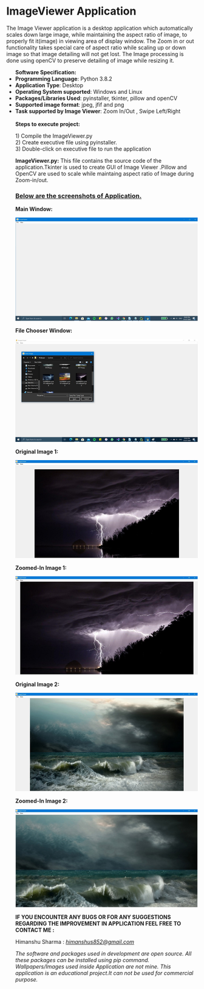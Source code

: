 <h1>ImageViewer Application</h1>
<p>The Image Viewer application is a desktop application which automatically scales down large image, while maintaining the aspect ratio of image, to properly fit it(image) in viewing area of display window.
The Zoom in or out functionality takes special care of aspect ratio while scaling up or down image so that image detailing will not get lost. The Image processing is done using openCV to preserve detailing of image while resizing it.<br/></p>
<ul>
  <hi><b>Software Specification:</b></hi>
<li><b>Programming Language</b>: Python 3.8.2</li>
<li><b>Application Type</b>: Desktop</li>
<li><b>Operating System supported</b>: Windows and Linux</li>
<li><b>Packages/Libraries Used</b>: pyinstaller, tkinter, pillow and openCV</li>
<li><b>Supported image format</b>: jpeg, jfif and png</li>
<li><b>Task supported by Image Viewer</b>: Zoom In/Out , Swipe Left/Right</li>
<br/>
<b>Steps to execute project:</b><p>
1) Compile the ImageViewer.py<br>
2) Create executive file using pyinstaller.<br>
3) Double-click on executive file to run the application<br>
<p><b>ImageViewer.py:</b> This file contains the source code of the application.Tkinter is used to create GUI of Image Viewer .Pillow and OpenCV are used to scale while maintaing aspect ratio of Image during Zoom-in/out.<br></p>
<h3><u>Below are the screenshots of Application.</u></h3>

<b>Main Window:</b><br>

<img src = https://github.com/himanshus852/ImageViewer/blob/master/Images/MainWindow.jpg alt="Main Window Image"/>

<b> File Chooser Window:</b><br>

<img src = https://github.com/himanshus852/ImageViewer/blob/master/Images/Filechooser.jpg alt="File Chooser Window Image"/>

<b> Original Image 1:</b><br>

<img src = https://github.com/himanshus852/ImageViewer/blob/master/Images/Original1.jpg alt="Original Image 1"/>

<b> Zoomed-In Image 1:</b><br>

<img src = https://github.com/himanshus852/ImageViewer/blob/master/Images/ZoomedIn1.jpg alt="Zoomed-In Image 1"/>

<b> Original Image 2:</b><br>

<img src = https://github.com/himanshus852/ImageViewer/blob/master/Images/Original2.jpg alt="Original Image 2"/>

<b> Zoomed-In Image 2:</b><br>

<img src = https://github.com/himanshus852/ImageViewer/blob/master/Images/ZoomedIn2.jpg alt="Zoomed-In Image 2"/>

<b>IF YOU ENCOUNTER ANY BUGS OR FOR ANY SUGGESTIONS REGARDING THE IMPROVEMENT IN APPLICATION FEEL FREE TO CONTACT ME :</b>

Himanshu Sharma : <i>himanshus852@gmail.com</i>

<i>The software and packages used in development are open source. All these packages can be installed using pip command.</i><br>
<i>Wallpapers/Images used inside Application are not mine. This application is an educational project.It can not be used for commercial purpose.</i>



